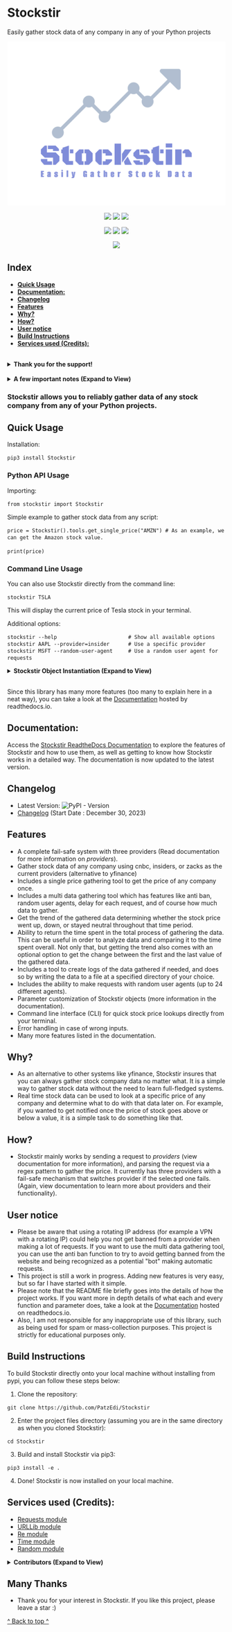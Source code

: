 <!-- omit in toc -->
# Stockstir
Easily gather stock data of any company in any of your Python projects

![stockstir-logo](https://github.com/PatzEdi/Stockstir/raw/main/docs/img/stockstir_logo.png)

<p align="center">
	<img src="https://img.shields.io/badge/License-MIT-brightgreen"
		height="23">
	<img src="https://img.shields.io/badge/Creator-PatzEdi-brightgreen"
		height="23">
	<img src="https://readthedocs.org/projects/stockstir/badge/?version=latest"
		height="23">
</p>

<p align = "center">
	<img src="https://static.pepy.tech/badge/stockstir"
		height="23">
	<img src="https://static.pepy.tech/badge/Stockstir/week"
		height="23">
	<img src="https://static.pepy.tech/badge/Stockstir/month"
		height="23">
</p>

<p align = "center">
	<img src="https://img.shields.io/pypi/v/Stockstir?style=flat&color=%23FFA500"
		height="23">
</p>

<!-- omit in toc -->
## Index
- [**Quick Usage**](#quick-usage)
- [**Documentation:**](#documentation)
- [**Changelog**](#changelog)
- [**Features**](#features)
- [**Why?**](#why)
- [**How?**](#how)
- [**User notice**](#user-notice)
- [**Build Instructions**](#build-instructions)
- [**Services used (Credits):**](#services-used-credits)

<br/>
<details>
<summary><strong>Thank you for the support!</strong></summary>
<br/>

**Starrers:**
[@anthonyporzio](https://github.com/anthonyporzio), [@mboliveira2006](https://github.com/mboliveira2006), [@JorneVL](https://github.com/JorneVL), [@ddkasa](https://github.com/ddkasa), [@pythoninthegrass](https://github.com/pythoninthegrass), [@jeffcarrico](https://github.com/jeffcarrico), [@kehoecj](https://github.com/kehoecj), [@jftuga](https://github.com/jftuga), [@branislavhesko](https://github.com/branislavhesko), [@drtiwari](https://github.com/drtiwari), [@poa00](https://github.com/poa00), [@gusdanielson](https://github.com/gusdanielson), [@joolybugg](https://github.com/joolybugg), [@BHX2](https://github.com/BHX2), [@electronicjude](https://github.com/electronicjude), [@zdrummond](https://github.com/zdrummond), [@JamesSullivan](https://github.com/JamesSullivan), [@mptsolutions](https://github.com/mptsolutions), [@FrankD412](https://github.com/FrankD412), [@fumbles](https://github.com/fumbles), [@shunsock](https://github.com/shunsock), [@verystealthy](https://github.com/verystealthy), [@agarcialeon](https://github.com/agarcialeon), [@hassan-surmount](https://github.com/hassan-surmount), [@DeflateAwning](https://github.com/DeflateAwning), [@ThinkCode](https://github.com/ThinkCode), [@stvnksslr](https://github.com/stvnksslr),[@rawberg](https://github.com/rawberg), [@z1001123](https://github.com/z1001123), [@soundtrackgeek](https://github.com/soundtrackgeek), [@Giddu](https://github.com/Giddu), [@T31M](https://github.com/T31M), [@somas1](https://github.com/somas1), [@rexzhang](https://github.com/rexzhang), [@arturo-zarzilla](https://github.com/arturo-zarzilla), [@dfd](https://github.com/dfd), [@ArcturusMajere](https://github.com/ArcturusMajere), [@LambertusDekker](https://github.com/LambertusDekker), [@508chris](https://github.com/508chris), [@PandaStacker](https://github.com/PandaStacker), [@piksu](https://github.com/piksu), [@cameronhptdev](https://github.com/cameronhptdev), [@bazfire](https://github.com/bazfire), [@AceofSpades5757](https://github.com/AceofSpades5757), [@georgettica](https://github.com/georgettica), [@LeonardPuettmann](https://github.com/LeonardPuettmann), [@Shrhawk](https://github.com/Shrhawk), [@builderjer](https://github.com/builderjer)

**Thank you for 40+ Stars! Thank you for 20K+ Downloads!**
If you do not wish to be in the list above, please let me know by either creating an issue or messaging me through reddit (linked on my website https://patzedi.github.io). Also, it may take me a while (depending on the time) to put new stargazers on the README, but it will be done nonetheless :) Also, if you are viewing on PyPi, this list above will most likely not be updated to the latest amount of starrers, as I would have to create a new release every time. Commits for new starrers will take place on the GitHub page.

</details>
<br/>
<details>

<summary><strong>A few important notes (Expand to View)</strong></summary>
<br/>

*Verified commits are now being used (Verified commits are used to make sure you know the real developer/trusted person is comitting to the branch/project)*

**Automatic provider integrity/validity checks have now been implemented on my side through crontab! Checks run 5 times a day, and a notification is sent to my phone and desktop to notify me of the status. This way, if any provider fails, I will be notified much sooner than before**

As a reminder, if any errors are found in the documentation, codebase, etc. feel free to create an issue on the Github page. We are all here to learn and improve. Thanks!
</details>

<!-- omit in toc -->
### **Stockstir allows you to reliably gather data of any stock company from any of your Python projects.** 


## **Quick Usage**

Installation:
```
pip3 install Stockstir
```

### Python API Usage

Importing:
```
from stockstir import Stockstir
```
Simple example to gather stock data from any script:
```
price = Stockstir().tools.get_single_price("AMZN") # As an example, we can get the Amazon stock value.

print(price)
```

### Command Line Usage

You can also use Stockstir directly from the command line:
```
stockstir TSLA
```

This will display the current price of Tesla stock in your terminal.

Additional options:
```
stockstir --help                       # Show all available options
stockstir AAPL --provider=insider      # Use a specific provider
stockstir MSFT --random-user-agent     # Use a random user agent for requests
```
<details>
<summary><strong>Stockstir Object Instantiation (Expand to View)</strong></summary>

```
stockstir = Stockstir()
# Below, as an example, we can instantiate the classes within the Stockstir object, which is in this case called stockstir.
tools = stockstir.tools
providers = stockstir.providers
api = stockstir.api
```
You can also customize certain aspects of each Stockstir object you instantiate:
```
stockstir = Stockstir(provider = 'cnbc', random_user_agent=True, print_output = True) # default provider = 'cnbc' (can be set to 'insider' or 'zacks' as well (cnbc recommended)), random_user_agent defaults to False, print_output defaults to False. (Note: print_output is only used for certain funcs such as multi_data_gathering)
# Below, as an example, we can instantiate the classes within the Stockstir object, which is in this case called stockstir.
tools = stockstir.tools
providers = stockstir.providers
api = stockstir.api
```
</details>

<br/>

Since this library has many more features (too many to explain here in a neat way), you can take a look at the [Documentation](https://stockstir.readthedocs.io/en/latest/index.html) hosted by readthedocs.io.

## **Documentation:**
Access the [Stockstir ReadtheDocs Documentation](https://stockstir.readthedocs.io/en/latest/index.html) to explore the features of Stockstir and how to use them, as well as getting to know how Stockstir works in a detailed way. The documentation is now updated to the latest version.

## **Changelog**
- Latest Version: ![PyPI - Version](https://img.shields.io/pypi/v/Stockstir?style=flat-square&color=%23000)
- [Changelog](/CHANGELOG.md) (Start Date : December 30, 2023)

## **Features**
- A complete fail-safe system with three providers (Read documentation for more information on *providers*).
- Gather stock data of any company using cnbc, insiders, or zacks as the current providers (alternative to yfinance)
- Includes a single price gathering tool to get the price of any company once.
- Includes a multi data gathering tool which has features like anti ban, random user agents, delay for each request, and of course how much data to gather.  
- Get the trend of the gathered data determining whether the stock price went up, down, or stayed neutral throughout that time period.
- Ability to return the time spent in the total process of gathering the data. This can be useful in order to analyze data and comparing it to the time spent overall. Not only that, but getting the trend also comes with an optional option to get the change between the first and the last value of the gathered data.
- Includes a tool to create logs of the data gathered if needed, and does so by writing the data to a file at a specified directory of your choice.
- Includes the ability to make requests with random user agents (up to 24 different agents).
- Parameter customization of Stockstir objects (more information in the documentation).
- Command line interface (CLI) for quick stock price lookups directly from your terminal.
- Error handling in case of wrong inputs.
- Many more features listed in the documentation.
## **Why?**
- As an alternative to other systems like yfinance, Stockstir insures that you can always gather stock company data no matter what. It is a simple way to gather stock data without the need to learn full-fledged systems.
- Real time stock data can be used to look at a specific price of any company and determine what to do with that data later on. For example, if you wanted to get notified once the price of stock goes above or below a value, it is a simple task to do something like that. 

## **How?**
- Stockstir mainly works by sending a request to *providers* (view documentation for more information), and parsing the request via a regex pattern to gather the price. It currently has three providers with a fail-safe mechanism that switches provider if the selected one fails. (Again, view documentation to learn more about providers and their functionality).

## **User notice**
- Please be aware that using a rotating IP address (for example a VPN with a rotating IP) could help you not get banned from a provider when making a lot of requests. If you want to use the multi data gathering tool, you can use the anti ban function to try to avoid getting banned from the website and being recognized as a potential "bot" making automatic requests.
- This project is still a work in progress. Adding new features is very easy, but so far I have started with it simple. 
- Please note that the README file briefly goes into the details of how the project works. If you want more in depth details of what each and every function and parameter does, take a look at the [Documentation](https://stockstir.readthedocs.io/en/latest/index.html) hosted on readthedocs.io.
- Also, I am not responsible for any inappropriate use of this library, such as being used for spam or mass-collection purposes. This project is strictly for educational purposes only.

## **Build Instructions**
To build Stockstir directly onto your local machine without installing from pypi, you can follow these steps below:
1. Clone the repository:
```
git clone https://github.com/PatzEdi/Stockstir
```
2. Enter the project files directory (assuming you are in the same directory as when you cloned Stockstir):
```
cd Stockstir
```
3. Build and install Stockstir via pip3:
```
pip3 install -e .
```
4. Done! Stockstir is now installed on your local machine.

## **Services used (Credits):**
- [Requests module](https://requests.readthedocs.io/en/latest/)
- [URLLib module](https://docs.python.org/3/library/urllib.html)
- [Re module](https://docs.python.org/3/library/re.html)
- [Time module](https://docs.python.org/3/library/time.html)
- [Random module](https://docs.python.org/3/library/random.html)
<details>
<summary><strong>Contributors (Expand to View)</strong></summary>
Thank you all for your suggestions for improving Stockstir!

<br/>

1. [striata](https://www.reddit.com/user/striata/) for the suggestions on following PEP guidelines and code efficiency enhancements in [this post](https://www.reddit.com/r/Python/comments/18uuyjr/comment/kfnju1d/?utm_source=share&utm_medium=web2x&context=3), thank you!

2. [PandaStacker](https://github.com/PandaStacker) for taking the time to suggest new functions for Stockstir in [this pull request](https://github.com/PatzEdi/Stockstir/pull/3). Thanks for the contributions!

3. [suvanbanerjee](https://github.com/suvanbanerjee) in [pull request #8](https://github.com/PatzEdi/Stockstir/pull/8) for adding new error handling to the api class. Thanks!

*Contributors in this list gave me permission to put them on the README*
</details>

<!-- omit in toc -->
## **Many Thanks**
- Thank you for your interest in Stockstir. If you like this project, please leave a star :)

[^ Back to top ^](#stockstir)
